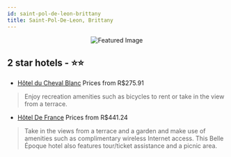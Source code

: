 ```yaml
---
id: saint-pol-de-leon-brittany
title: Saint-Pol-De-Leon, Brittany
---
```


<center><img src="https://i.travelapi.com/hotels/2000000/1940000/1937600/1937565/ba34ad4b_b.jpg" alt="Featured Image" /></center>


##  2 star hotels - ⭐️⭐️

-    [Hôtel du Cheval Blanc](https://us.hurb.com/hotels/saint-pol-de-leon/hotel-du-cheval-blanc-JNP-JP252634?cmp=18055) Prices from R$275.91
   > Enjoy recreation amenities such as bicycles to rent or take in the view from a terrace.
-    [Hôtel De France](https://us.hurb.com/hotels/saint-pol-de-leon/hotel-de-france-JNP-JP528554?cmp=18055) Prices from R$441.24
   > Take in the views from a terrace and a garden and make use of amenities such as complimentary wireless Internet access. This Belle Époque hotel also features tour/ticket assistance and a picnic area.
